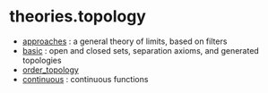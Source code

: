theories.topology
=================

* [approaches](approaches.lean) : a general theory of limits, based on filters
* [basic](basic.lean) : open and closed sets, separation axioms, and generated topologies
* [order_topology](order_topology.lean)
* [continuous](continuous.lean) : continuous functions